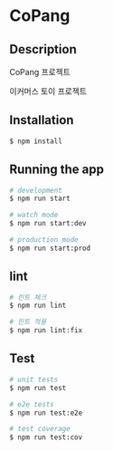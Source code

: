 # CoPang

## Description

CoPang 프로젝트 

이커머스 토이 프로젝트


## Installation

```bash
$ npm install
```

## Running the app

```bash
# development
$ npm run start

# watch mode
$ npm run start:dev

# production mode
$ npm run start:prod
```

## lint

```bash
# 린트 체크
$ npm run lint

# 린트 적용 
$ npm run lint:fix
```

## Test

```bash
# unit tests
$ npm run test

# e2e tests
$ npm run test:e2e

# test coverage
$ npm run test:cov
```